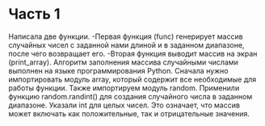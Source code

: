 # Часть 1

Написала две функции. 
-Первая функция (func) генерирует массив случайных чисел с заданной нами длиной и в заданном диапазоне, после чего возвращает его. 
-Вторая функция выводит массив на экран (print_array).
Алгоритм заполнения массива случайными числами выполнен на языке программирования Python.
Сначала нужно импортировать модуль array, который содержит все необходимые для работы функции. Также импортируем модуль random.
Применили функцию random.randint() для создания случайного числа в заданном диапазоне.
Указали int для целых чисел. Это означает, что массив может включать как положительные, так и отрицательные значения.
